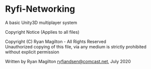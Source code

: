 # Ryfi-Networking
A basic Unity3D multiplayer system

Copyright Notice (Applies to all files)

 Copyright (C) Ryan Magilton - All Rights Reserved                            
 Unauthorized copying of this file, via any medium is strictly prohibited without explicit permission
 
 Written by Ryan Magilton <ryfiandsen@comcast.net>, July 2020                 
